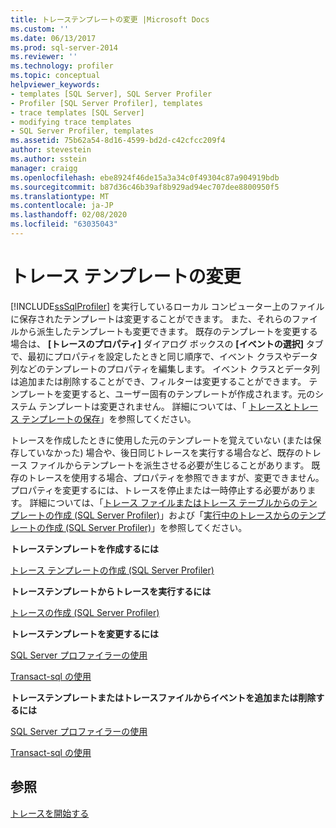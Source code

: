 ```yaml
---
title: トレーステンプレートの変更 |Microsoft Docs
ms.custom: ''
ms.date: 06/13/2017
ms.prod: sql-server-2014
ms.reviewer: ''
ms.technology: profiler
ms.topic: conceptual
helpviewer_keywords:
- templates [SQL Server], SQL Server Profiler
- Profiler [SQL Server Profiler], templates
- trace templates [SQL Server]
- modifying trace templates
- SQL Server Profiler, templates
ms.assetid: 75b62a54-8d16-4599-bd2d-c42cfcc209f4
author: stevestein
ms.author: sstein
manager: craigg
ms.openlocfilehash: ebe8924f46de15a3a34c0f49304c87a904919bdb
ms.sourcegitcommit: b87d36c46b39af8b929ad94ec707dee8800950f5
ms.translationtype: MT
ms.contentlocale: ja-JP
ms.lasthandoff: 02/08/2020
ms.locfileid: "63035043"
---
```

# <a name="modify-trace-templates"></a>トレース テンプレートの変更
  [!INCLUDE[ssSqlProfiler](../../includes/sssqlprofiler-md.md)] を実行しているローカル コンピューター上のファイルに保存されたテンプレートは変更することができます。 また、それらのファイルから派生したテンプレートも変更できます。 既存のテンプレートを変更する場合は、 **[トレースのプロパティ]** ダイアログ ボックスの **[イベントの選択]** タブで、最初にプロパティを設定したときと同じ順序で、イベント クラスやデータ列などのテンプレートのプロパティを編集します。 イベント クラスとデータ列は追加または削除することができ、フィルターは変更することができます。 テンプレートを変更すると、ユーザー固有のテンプレートが作成されます。元のシステム テンプレートは変更されません。 詳細については、「 [トレースとトレース テンプレートの保存](save-traces-and-trace-templates.md)」を参照してください。  
  
 トレースを作成したときに使用した元のテンプレートを覚えていない (または保存していなかった) 場合や、後日同じトレースを実行する場合など、既存のトレース ファイルからテンプレートを派生させる必要が生じることがあります。 既存のトレースを使用する場合、プロパティを参照できますが、変更できません。 プロパティを変更するには、トレースを停止または一時停止する必要があります。 詳細については、「[トレース ファイルまたはトレース テーブルからのテンプレートの作成 &#40;SQL Server Profiler&#41;](sql-server-profiler.md)」および「[実行中のトレースからのテンプレートの作成 &#40;SQL Server Profiler&#41;](derive-a-template-from-a-running-trace-sql-server-profiler.md)」を参照してください。  
  
 **トレーステンプレートを作成するには**  
  
 [トレース テンプレートの作成 &#40;SQL Server Profiler&#41;](create-a-trace-template-sql-server-profiler.md)  
  
 **トレーステンプレートからトレースを実行するには**  
  
 [トレースの作成 &#40;SQL Server Profiler&#41;](create-a-trace-sql-server-profiler.md)  
  
 **トレーステンプレートを変更するには**  
  
 [SQL Server プロファイラーの使用](../../database-engine/modify-a-trace-template-sql-server-profiler.md)  
  
 [Transact-sql の使用](../../relational-databases/sql-trace/modify-an-existing-trace-transact-sql.md)  
  
 **トレーステンプレートまたはトレースファイルからイベントを追加または削除するには**  
  
 [SQL Server プロファイラーの使用](specify-events-and-data-columns-for-a-trace-file-sql-server-profiler.md)  
  
 [Transact-sql の使用](/sql/relational-databases/system-stored-procedures/sp-trace-setevent-transact-sql)  
  
## <a name="see-also"></a>参照  
 [トレースを開始する](start-a-trace.md)  
  
  
